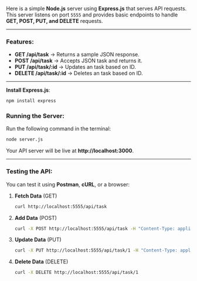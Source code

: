 Here is a simple **Node.js** server using **Express.js** that serves API requests. 
This server listens on port `5555` and provides basic endpoints to handle **GET, POST, PUT, and DELETE** requests.

---

### Features:
- **GET /api/task** → Returns a sample JSON response.
- **POST /api/task** → Accepts JSON task and returns it.
- **PUT /api/task/:id** → Updates an task based on ID.
- **DELETE /api/task/:id** → Deletes an task based on ID.

---

**Install Express.js**:
   ```sh
   npm install express
   ```

### Running the Server:
Run the following command in the terminal:
```sh
node server.js
```
Your API server will be live at **http://localhost:3000**.

---

### Testing the API:
You can test it using **Postman**, **cURL**, or a browser:
1. **Fetch Data** (GET)
   ```sh
   curl http://localhost:5555/api/task
   ```

2. **Add Data** (POST)
   ```sh
   curl -X POST http://localhost:5555/api/task -H "Content-Type: application/json" -d '{"name":"New Item"}'
   ```

3. **Update Data** (PUT)
   ```sh
   curl -X PUT http://localhost:5555/api/task/1 -H "Content-Type: application/json" -d '{"name":"Updated Item"}'
   ```

4. **Delete Data** (DELETE)
   ```sh
   curl -X DELETE http://localhost:5555/api/task/1
   ```
